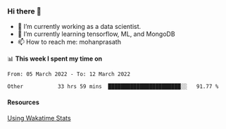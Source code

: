 ### Hi there 👋

- 🔭 I’m currently working as a data scientist.
- 🌱 I’m currently learning tensorflow, ML, and MongoDB
- 📫 How to reach me: mohanprasath

📊 **This week I spent my time on**
<!--START_SECTION:waka-->

```text
From: 05 March 2022 - To: 12 March 2022

Other           33 hrs 59 mins  ███████████████████████░░   91.77 %
```

<!--END_SECTION:waka-->

#### Resources
[Using Wakatime Stats](https://github.com/marketplace/actions/waka-readme)
